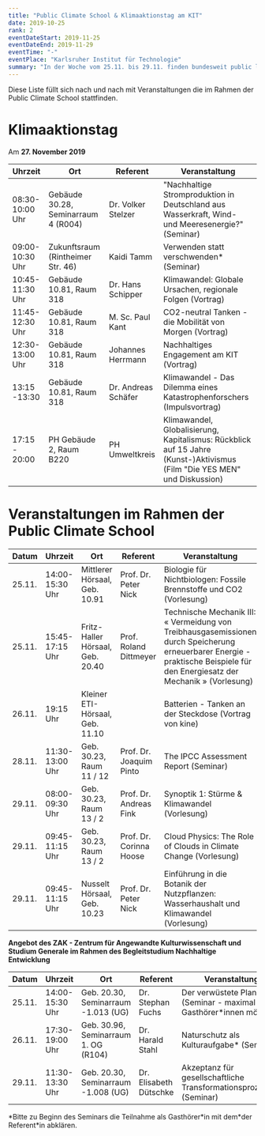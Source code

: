 ```yaml
---
title: "Public Climate School & Klimaaktionstag am KIT"
date: 2019-10-25
rank: 2
eventDateStart: 2019-11-25
eventDateEnd: 2019-11-29
eventTime: "-"
eventPlace: "Karlsruher Institut für Technologie"
summary: "In der Woche vom 25.11. bis 29.11. finden bundesweit public lectures zum Thema Klimakrise statt - so auch am KIT!"
---
```

Diese Liste füllt sich nach und nach mit Veranstaltungen die im Rahmen der Public Climate School stattfinden.

# Klimaaktionstag
Am **27. November 2019**

Uhrzeit | Ort | Referent | Veranstaltung
--------|-----|----------|------------------
08:30-10:00 Uhr | Gebäude 30.28, Seminarraum 4 (R004) | Dr. Volker Stelzer |  "Nachhaltige Stromproduktion in Deutschland aus Wasserkraft, Wind- und Meeresenergie?" (Seminar)
09:00-10:30 Uhr | Zukunftsraum (Rintheimer Str. 46) | Kaidi Tamm | Verwenden statt verschwenden\* (Seminar)
10:45-11:30 Uhr | Gebäude 10.81, Raum 318 | Dr. Hans Schipper | Klimawandel: Globale Ursachen, regionale Folgen (Vortrag)
11:45-12:30 Uhr | Gebäude 10.81, Raum 318 | M. Sc. Paul Kant | CO2-neutral Tanken - die Mobilität von Morgen (Vortrag)
12:30-13:00 Uhr | Gebäude 10.81, Raum 318 | Johannes Herrmann | Nachhaltiges Engagement am KIT (Vortrag)
13:15 -13:30 | Gebäude 10.81, Raum 318 | Dr. Andreas Schäfer | Klimawandel - Das Dilemma eines Katastrophenforschers (Impulsvortrag)
17:15 - 20:00 | PH Gebäude 2, Raum B220 | PH Umweltkreis | Klimawandel, Globalisierung, Kapitalismus: Rückblick auf 15 Jahre (Kunst-)Aktivismus (Film "Die YES MEN" und Diskussion)

# Veranstaltungen im Rahmen der Public Climate School
Datum | Uhrzeit | Ort | Referent | Veranstaltung
------|--------|-----|----------|------------------
25.11. | 14:00-15:30 Uhr | Mittlerer Hörsaal, Geb. 10.91 | Prof. Dr. Peter Nick | Biologie für Nichtbiologen: Fossile Brennstoffe und CO2 (Vorlesung)
25.11. | 15:45-17:15 Uhr | Fritz-Haller Hörsaal, Geb. 20.40 | Prof. Roland Dittmeyer | Technische Mechanik III: « Vermeidung von Treibhausgasemissionen durch Speicherung erneuerbarer Energie - praktische Beispiele für den Energiesatz der Mechanik » (Vorlesung)
26.11. | 19:15 Uhr | Kleiner ETI-Hörsaal, Geb. 11.10 |  | Batterien - Tanken an der Steckdose (Vortrag von kine)
28.11. | 11:30-13:00 Uhr | Geb. 30.23, Raum 11 / 12 | Prof. Dr. Joaquim Pinto | The IPCC Assessment Report (Seminar)
29.11. | 08:00-09:30 Uhr | Geb. 30.23, Raum 13 / 2 | Prof. Dr. Andreas Fink | Synoptik 1: Stürme & Klimawandel (Vorlesung)
29.11. | 09:45-11:15 Uhr | Geb. 30.23, Raum 13 / 2 | Prof. Dr. Corinna Hoose | Cloud Physics: The Role of Clouds in Climate Change (Vorlesung)
29.11. | 09:45-11:15 Uhr | Nusselt Hörsaal, Geb. 10.23 | Prof. Dr. Peter Nick | Einführung in die Botanik der Nutzpflanzen: Wasserhaushalt und Klimawandel (Vorlesung)

**Angebot des ZAK - Zentrum für Angewandte Kulturwissenschaft und Studium Generale im Rahmen des Begleitstudium Nachhaltige Entwicklung**

Datum | Uhrzeit | Ort | Referent | Veranstaltung
------|--------|-----|----------|------------------
25.11. | 14:00-15:30 Uhr | Geb. 20.30, Seminarraum -1.013 (UG) | Dr. Stephan Fuchs | Der verwüstete Planet\* (Seminar - maximal 5 Gasthörer*innen möglich)
26.11. | 17:30-19:00 Uhr | Geb. 30.96, Seminarraum 1. OG (R104) | Dr. Harald Stahl | Naturschutz als Kulturaufgabe\* (Seminar)
29.11. | 11:30-13:30 Uhr | Geb. 20.30, Seminarraum -1.008 (UG) | Dr. Elisabeth Dütschke | Akzeptanz für gesellschaftliche Transformationsprozesse\* (Seminar)

\*Bitte zu Beginn des Seminars die Teilnahme als Gasthörer\*in mit dem\*der Referent\*in abklären.